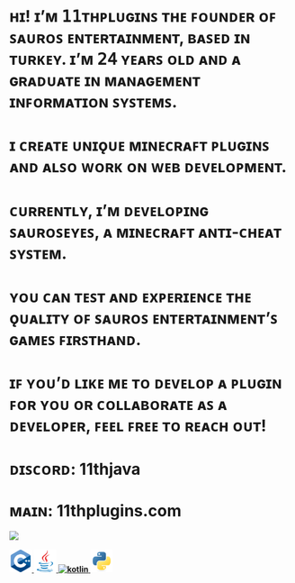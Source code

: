 # ʜɪ! ɪ’ᴍ 𝟣𝟣ᴛʜᴘʟᴜɢɪɴꜱ ᴛʜᴇ ꜰᴏᴜɴᴅᴇʀ ᴏꜰ ꜱᴀᴜʀᴏꜱ ᴇɴᴛᴇʀᴛᴀɪɴᴍᴇɴᴛ, ʙᴀꜱᴇᴅ ɪɴ ᴛᴜʀᴋᴇʏ. ɪ’ᴍ 𝟤𝟦 ʏᴇᴀʀꜱ ᴏʟᴅ ᴀɴᴅ ᴀ ɢʀᴀᴅᴜᴀᴛᴇ ɪɴ ᴍᴀɴᴀɢᴇᴍᴇɴᴛ ɪɴꜰᴏʀᴍᴀᴛɪᴏɴ ꜱʏꜱᴛᴇᴍꜱ.

# ɪ ᴄʀᴇᴀᴛᴇ ᴜɴɪǫᴜᴇ ᴍɪɴᴇᴄʀᴀꜰᴛ ᴘʟᴜɢɪɴꜱ ᴀɴᴅ ᴀʟꜱᴏ ᴡᴏʀᴋ ᴏɴ ᴡᴇʙ ᴅᴇᴠᴇʟᴏᴘᴍᴇɴᴛ. 
# ᴄᴜʀʀᴇɴᴛʟʏ, ɪ’ᴍ ᴅᴇᴠᴇʟᴏᴘɪɴɢ ꜱᴀᴜʀᴏꜱᴇʏᴇꜱ, ᴀ ᴍɪɴᴇᴄʀᴀꜰᴛ ᴀɴᴛɪ-ᴄʜᴇᴀᴛ ꜱʏꜱᴛᴇᴍ.

# ʏᴏᴜ ᴄᴀɴ ᴛᴇꜱᴛ ᴀɴᴅ ᴇxᴘᴇʀɪᴇɴᴄᴇ ᴛʜᴇ ǫᴜᴀʟɪᴛʏ ᴏꜰ ꜱᴀᴜʀᴏꜱ ᴇɴᴛᴇʀᴛᴀɪɴᴍᴇɴᴛ’ꜱ ɢᴀᴍᴇꜱ ꜰɪʀꜱᴛʜᴀɴᴅ. 
# ɪꜰ ʏᴏᴜ’ᴅ ʟɪᴋᴇ ᴍᴇ ᴛᴏ ᴅᴇᴠᴇʟᴏᴘ ᴀ ᴘʟᴜɢɪɴ ꜰᴏʀ ʏᴏᴜ ᴏʀ ᴄᴏʟʟᴀʙᴏʀᴀᴛᴇ ᴀꜱ ᴀ ᴅᴇᴠᴇʟᴏᴘᴇʀ, ꜰᴇᴇʟ ꜰʀᴇᴇ ᴛᴏ ʀᴇᴀᴄʜ ᴏᴜᴛ!
# ᴅɪꜱᴄᴏʀᴅ: 11thjava
# ᴍᴀɪɴ: 11thplugins.com

**![](https://komarev.com/ghpvc/?username=11ThPlugins)**



**<p align="left"> <a href="https://www.w3schools.com/cpp/" target="_blank" rel="noreferrer"> <img src="https://raw.githubusercontent.com/devicons/devicon/master/icons/cplusplus/cplusplus-original.svg" alt="cplusplus" width="40" height="40"/> </a> <a href="https://www.java.com" target="_blank" rel="noreferrer"> <img src="https://raw.githubusercontent.com/devicons/devicon/master/icons/java/java-original.svg" alt="java" width="40" height="40"/> </a> <a href="https://kotlinlang.org" target="_blank" rel="noreferrer"> <img src="https://www.vectorlogo.zone/logos/kotlinlang/kotlinlang-icon.svg" alt="kotlin" width="40" height="40"/> </a> <a href="https://www.python.org" target="_blank" rel="noreferrer"> <img src="https://raw.githubusercontent.com/devicons/devicon/master/icons/python/python-original.svg" alt="python" width="40" height="40"/>**
